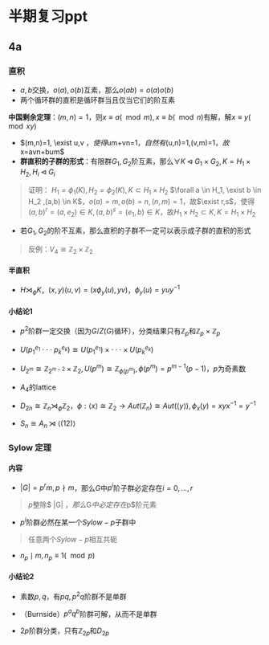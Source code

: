 # 半期复习ppt

## 4a

### 直积

+ $a,b$交换，$o(a),o(b)$互素，那么$o(ab)=o(a)o(b)$
+ 两个循环群的直积是循环群当且仅当它们的阶互素

**中国剩余定理**：$(m,n)=1$，则$x\equiv a(\mod m), x\equiv b(\mod n)$有解，解$x\equiv y(\mod xy)$

+ $(m,n)=1, \exist u,v $，使得$um+vn=1$，自然有$(u,n)=1,(v,m)=1$，故$x=avn+bum$
+ **群直积的子群的形式**：有限群$G_1,G_2$阶互素，那么$\forall K \lhd G_1 \times G_2, K=H_1 \times H_2, H_i \lhd G_i$

> 证明：
> $H_1=\phi_1(K),H_2=\phi_2(K), K \subset H_1 \times H_2$
> $\forall a \in H_1, \exist b \in H_2 ,(a,b) \in K$，$o(a)=m, o(b)=n, (n,m)=1$，故$\exist r,s$，使得$(a,b)^r=(a,e_2)\in K, (a,b)^s=(e_1,b)\in K$，故$H_1 \times H_2 \subset K, K=H_1 \times H_2$

+ 若$G_1,G_2$的阶不互素，那么直积的子群不一定可以表示成子群的直积的形式

> 反例：$V_4 \cong \mathbb{Z}_2 \times \mathbb{Z}_2$

#### 半直积

+ $H \rtimes_{\phi} K$，$(x,y)(u,v)=(x\phi_y(u),yv)$，$\phi_y(u)=yuy^{-1}$

#### 小结论1

+ $p^2$阶群一定交换（因为$G/Z(G)$循环），分类结果只有$\mathbb{Z}_p$和$\mathbb{Z}_p \times \mathbb{Z}_p$

+ $U(p_1^{e_1} \cdot \cdot \cdot p_k^{e_k})  \cong U(p_1^{e_1}) \times  \cdot \cdot \cdot \times U(p_k^{e_k})$

+ $U_{2^m}\cong \mathbb{Z}_{2^{m-2}}\times \mathbb{Z}_2, U(p^m)\cong \mathbb{Z}_{\phi(p^m)}, \phi(p^m)=p^{m-1}(p-1)$，$p$为奇素数

+ $A_4$的lattice

+ $D_{2n} \cong \mathbb{Z}_n \rtimes_{\phi} \mathbb{Z}_2$，$\phi: \langle x \rangle \cong\mathbb{Z}_2 \to Aut(\mathbb{Z}_n)\cong Aut(\langle y \rangle), \phi_x(y)=xyx^{-1}=y^{-1}$

+ $S_n \cong A_n \rtimes \langle (12) \rangle$

### Sylow 定理

#### 内容

+ $|G|=p^rm, p \nmid m$，那么$G$中$p^i$阶子群必定存在$i=0,...,r$

> $p$整除$  |G| $，那么$G$中必定存在$p$阶元素

+ $p^i$阶群必然在某一个$Sylow-p$子群中

> 任意两个$Sylow-p$相互共轭

+ $n_p \mid m, n_p \equiv 1 (\mod p)$

#### 小结论2

+ 素数$p,q$，有$pq, p^2q$阶群不是单群

+ （Burnside）$p^aq^b$阶群可解，从而不是单群

+ $2p$阶群分类，只有$\mathbb{Z}_{2p}$和$D_{2p}$
